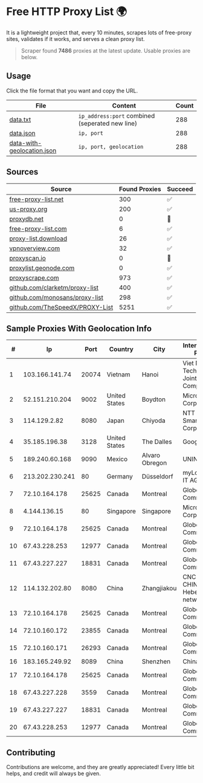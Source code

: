 
# Free HTTP Proxy List 🌍

It is a lightweight project that, every 10 minutes, scrapes lots of free-proxy sites, validates if it works, and serves a clean proxy list.


> Scraper found **7486** proxies at the latest update. Usable proxies are below.

## Usage

Click the file format that you want and copy the URL.


|File|Content|Count|
|----|-------|-----|
|[data.txt](https://raw.githubusercontent.com/themiralay/Proxy-List-World/master/data.txt)|`ip_address:port` combined (seperated new line)|288|
|[data.json](https://raw.githubusercontent.com/themiralay/Proxy-List-World/master/data.json)|`ip, port`|288|
|[data-with-geolocation.json](https://raw.githubusercontent.com/themiralay/Proxy-List-World/master/data-with-geolocation.json)|`ip, port, geolocation`|288|

## Sources

|Source|Found Proxies|Succeed|
|------|-------------|-------|
|[free-proxy-list.net](https://free-proxy-list.net)|300|✅|
|[us-proxy.org](https://www.us-proxy.org)|200|✅|
|[proxydb.net](http://proxydb.net)|0|🚫|
|[free-proxy-list.com](https://free-proxy-list.com/?page=&port=&type%5B%5D=http&type%5B%5D=https&up_time=0&search=Search)|6|✅|
|[proxy-list.download](https://www.proxy-list.download/HTTP)|26|✅|
|[vpnoverview.com](https://vpnoverview.com/privacy/anonymous-browsing/free-proxy-servers)|32|✅|
|[proxyscan.io](https://www.proxyscan.io)|0|🚫|
|[proxylist.geonode.com](https://proxylist.geonode.com/api/proxy-list?limit=300&page=1&sort_by=lastChecked&sort_type=desc&protocols=http,https)|0|✅|
|[proxyscrape.com](https://api.proxyscrape.com/v2/?request=displayproxies&protocol=http&timeout=10000&country=all&ssl=all&anonymity=all)|973|✅|
|[github.com/clarketm/proxy-list](https://raw.githubusercontent.com/clarketm/proxy-list/master/proxy-list-raw.txt)|400|✅|
|[github.com/monosans/proxy-list](https://raw.githubusercontent.com/monosans/proxy-list/main/proxies/http.txt)|298|✅|
|[github.com/TheSpeedX/PROXY-List](https://raw.githubusercontent.com/TheSpeedX/PROXY-List/master/http.txt)|5251|✅|


## Sample Proxies With Geolocation Info

|#|Ip|Port|Country|City|Internet Service Provider|
|-|--|----|-------|----|-------------------------|
|1|103.166.141.74|20074|Vietnam|Hanoi|Viet NAM Cloud Technology Joint Stock Company|
|2|52.151.210.204|9002|United States|Boydton|Microsoft Corporation|
|3|114.129.2.82|8080|Japan|Chiyoda|NTT SmartConnect Corporation|
|4|35.185.196.38|3128|United States|The Dalles|Google LLC|
|5|189.240.60.168|9090|Mexico|Alvaro Obregon|UNINET|
|6|213.202.230.241|80|Germany|Düsseldorf|myLoc managed IT AG|
|7|72.10.164.178|25625|Canada|Montreal|GloboTech Communications|
|8|4.144.136.15|80|Singapore|Singapore|Microsoft Corporation|
|9|72.10.164.178|25625|Canada|Montreal|GloboTech Communications|
|10|67.43.228.253|12977|Canada|Montreal|GloboTech Communications|
|11|67.43.227.227|18831|Canada|Montreal|GloboTech Communications|
|12|114.132.202.80|8080|China|Zhangjiakou|CNC Group CHINA169 Hebei Province network|
|13|72.10.164.178|25625|Canada|Montreal|GloboTech Communications|
|14|72.10.160.172|23855|Canada|Montreal|GloboTech Communications|
|15|72.10.160.171|26293|Canada|Montreal|GloboTech Communications|
|16|183.165.249.92|8089|China|Shenzhen|Chinanet|
|17|72.10.164.178|25625|Canada|Montreal|GloboTech Communications|
|18|67.43.227.228|3559|Canada|Montreal|GloboTech Communications|
|19|67.43.227.227|18831|Canada|Montreal|GloboTech Communications|
|20|67.43.228.253|12977|Canada|Montreal|GloboTech Communications|



## Contributing

Contributions are welcome, and they are greatly appreciated! Every
little bit helps, and credit will always be given.

